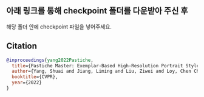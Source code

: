 ## 아래 링크를 통해 checkpoint 폴더를 다운받아 주신 후 
해당 폴더 안에 checkpoint 파일을 넣어주세요.



## Citation

```bibtex
@inproceedings{yang2022Pastiche,
  title={Pastiche Master: Exemplar-Based High-Resolution Portrait Style Transfer},
  author={Yang, Shuai and Jiang, Liming and Liu, Ziwei and Loy, Chen Change},
  booktitle={CVPR},
  year={2022}
}
```

